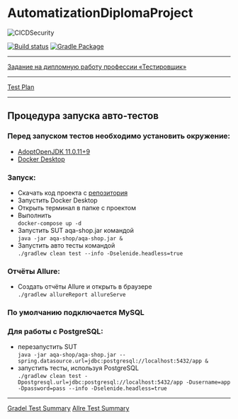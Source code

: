 # AutomatizationDiplomaProject

![CICDSecurity](https://user-images.githubusercontent.com/47859608/123905410-58482b80-d983-11eb-9af7-a21b30b6cde3.jpg)

[![Build status](https://ci.appveyor.com/api/projects/status/kur6hbmt73uwwlcs/branch/master?svg=true)](https://ci.appveyor.com/project/DoroshenkoDenis/automatizationdiplomaproject/branch/master)      [![Gradle Package](https://github.com/DoroshenkoDenis/AutomatizationDiplomaProject/actions/workflows/gradle-publish.yml/badge.svg)](https://github.com/DoroshenkoDenis/AutomatizationDiplomaProject/actions/workflows/gradle-publish.yml)

___
[Задание на дипломную работу профессии «Тестировщик»](https://github.com/netology-code/qa-diploma)
___

[Test Plan](https://github.com/DoroshenkoDenis/AutomatizationDiplomaProject/blob/master/TestPlan.md)
___

## Процедура запуска авто-тестов

### Перед запуском тестов необходимо установить окружение:

* [AdoptOpenJDK 11.0.11+9](https://adoptopenjdk.net/index.html)
* [Docker Desktop](https://www.docker.com/products/docker-desktop)

### Запуск:

* Скачать код проекта с [репозитория](https://github.com/DoroshenkoDenis/AutomatizationDiplomaProject)
* Запустить Docker Desktop
* Открыть терминал в папке с проектом
* Выполнить  
  `docker-compose up -d`
* Запустить SUT aqa-shop.jar командой  
  `java -jar aqa-shop/aqa-shop.jar &`
* Запустить авто тесты командой  
  `./gradlew clean test --info -Dselenide.headless=true`

### Отчёты Allure:
* Создать отчёты Allure и открыть в браузере   
  `./gradlew allureReport allureServe`

### По умолчанию подключается MySQL

### Для работы с PostgreSQL:

* перезапустить SUT  
  `java -jar aqa-shop/aqa-shop.jar --spring.datasource.url=jdbc:postgresql://localhost:5432/app &`
* запустить тесты, используя PostgreSQL  
  `./gradlew clean test -Dpostgresql.url=jdbc:postgresql://localhost:5432/app -Dusername=app -Dpassword=pass --info -Dselenide.headless=true`
___
[Gradel Test Summary](https://automatization-diploma-project-reports.vercel.app/)
[Allre Test Summary]()
